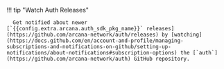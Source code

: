 !!! tip "Watch Auth Releases"

      Get notified about newer [`{{config.extra.arcana.auth_sdk_pkg_name}}` releases](https://github.com/arcana-network/auth/releases) by [watching](https://docs.github.com/en/account-and-profile/managing-subscriptions-and-notifications-on-github/setting-up-notifications/about-notifications#subscription-options) the [`auth`](https://github.com/arcana-network/auth) GitHub repository.